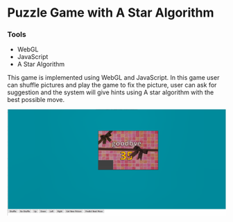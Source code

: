 # Puzzle Game with A Star Algorithm
<h3> Tools </h3>
<ul>
<li>WebGL</li>
<li>JavaScript</li>
<li>A Star Algorithm</li>
</ul>
This game is implemented using WebGL and JavaScript. In this game user can shuffle pictures and play the game to fix the picture, user can ask for suggestion and the system will give hints using A star algorithm with the best possible move. 

[![Watch the video](https://github.com/Oishee30/Puzzle-Game/blob/master/puzzle.PNG)](https://youtu.be/05_BJo7p4ak)
